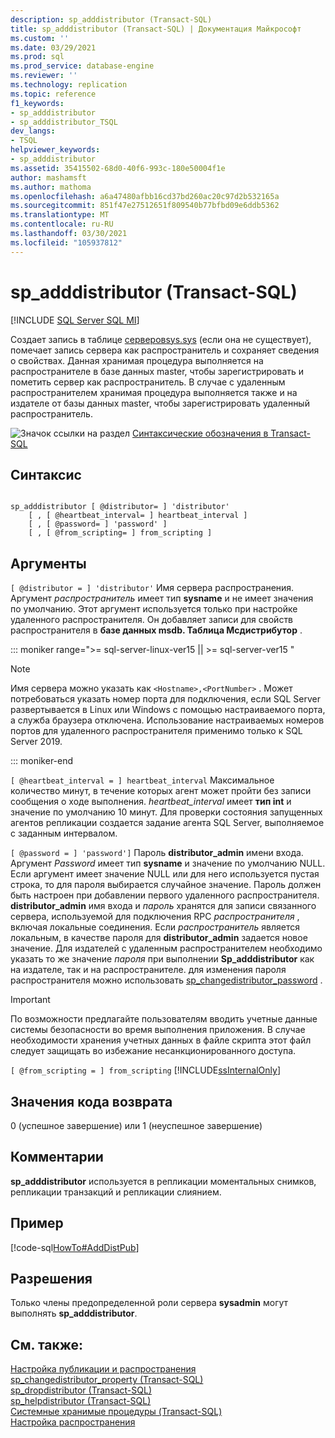 ```yaml
---
description: sp_adddistributor (Transact-SQL)
title: sp_adddistributor (Transact-SQL) | Документация Майкрософт
ms.custom: ''
ms.date: 03/29/2021
ms.prod: sql
ms.prod_service: database-engine
ms.reviewer: ''
ms.technology: replication
ms.topic: reference
f1_keywords:
- sp_adddistributor
- sp_adddistributor_TSQL
dev_langs:
- TSQL
helpviewer_keywords:
- sp_adddistributor
ms.assetid: 35415502-68d0-40f6-993c-180e50004f1e
author: mashamsft
ms.author: mathoma
ms.openlocfilehash: a6a47480afbb16cd37bd260ac20c97d2b532165a
ms.sourcegitcommit: 851f47e27512651f809540b77bfbd09e6ddb5362
ms.translationtype: MT
ms.contentlocale: ru-RU
ms.lasthandoff: 03/30/2021
ms.locfileid: "105937812"
---
```

# <a name="sp_adddistributor-transact-sql"></a>sp_adddistributor (Transact-SQL)
[!INCLUDE [SQL Server SQL MI](../../includes/applies-to-version/sql-asdbmi.md)]

  Создает запись в таблице [ серверовsys.sys](../../relational-databases/system-compatibility-views/sys-sysservers-transact-sql.md) (если она не существует), помечает запись сервера как распространитель и сохраняет сведения о свойствах. Данная хранимая процедура выполняется на распространителе в базе данных master, чтобы зарегистрировать и пометить сервер как распространитель. В случае с удаленным распространителем хранимая процедура выполняется также и на издателе от базы данных master, чтобы зарегистрировать удаленный распространитель.  
  
 ![Значок ссылки на раздел](../../database-engine/configure-windows/media/topic-link.gif "Значок ссылки на раздел") [Синтаксические обозначения в Transact-SQL](../../t-sql/language-elements/transact-sql-syntax-conventions-transact-sql.md)  
  
## <a name="syntax"></a>Синтаксис  
  
```  
  
sp_adddistributor [ @distributor= ] 'distributor'   
    [ , [ @heartbeat_interval= ] heartbeat_interval ]   
    [ , [ @password= ] 'password' ]   
    [ , [ @from_scripting= ] from_scripting ]  
```  
  
## <a name="arguments"></a>Аргументы  
`[ @distributor = ] 'distributor'` Имя сервера распространения. Аргумент *распространитель* имеет тип **sysname** и не имеет значения по умолчанию. Этот аргумент используется только при настройке удаленного распространителя. Он добавляет записи для свойств распространителя в **базе данных msdb. Таблица Мсдистрибутор** .  

<!--SQL Server 2019 on Linux-->
::: moniker range=">= sql-server-linux-ver15 || >= sql-server-ver15 "

> [!NOTE]
> Имя сервера можно указать как `<Hostname>,<PortNumber>` . Может потребоваться указать номер порта для подключения, если SQL Server развертывается в Linux или Windows с помощью настраиваемого порта, а служба браузера отключена. Использование настраиваемых номеров портов для удаленного распространителя применимо только к SQL Server 2019.

::: moniker-end

`[ @heartbeat_interval = ] heartbeat_interval` Максимальное количество минут, в течение которых агент может пройти без записи сообщения о ходе выполнения. *heartbeat_interval* имеет **тип int** и значение по умолчанию 10 минут. Для проверки состояния запущенных агентов репликации создается задание агента SQL Server, выполняемое с заданным интервалом.  
  
`[ @password = ] 'password']` Пароль **distributor_admin** имени входа. Аргумент *Password* имеет тип **sysname** и значение по умолчанию NULL. Если аргумент имеет значение NULL или для него используется пустая строка, то для пароля выбирается случайное значение. Пароль должен быть настроен при добавлении первого удаленного распространителя. **distributor_admin** имя входа и *пароль* хранятся для записи связанного сервера, используемой для подключения RPC *распространителя* , включая локальные соединения. Если *распространитель* является локальным, в качестве пароля для **distributor_admin** задается новое значение. Для издателей с удаленным распространителем необходимо указать то же значение *пароля* при выполнении **Sp_adddistributor** как на издателе, так и на распространителе. для изменения пароля распространителя можно использовать [sp_changedistributor_password](../../relational-databases/system-stored-procedures/sp-changedistributor-password-transact-sql.md) .  
  
> [!IMPORTANT]  
>  По возможности предлагайте пользователям вводить учетные данные системы безопасности во время выполнения приложения. В случае необходимости хранения учетных данных в файле скрипта этот файл следует защищать во избежание несанкционированного доступа.  
  
`[ @from_scripting = ] from_scripting` [!INCLUDE[ssInternalOnly](../../includes/ssinternalonly-md.md)]  
  
## <a name="return-code-values"></a>Значения кода возврата  
 0 (успешное завершение) или 1 (неуспешное завершение)  
  
## <a name="remarks"></a>Комментарии  
 **sp_adddistributor** используется в репликации моментальных снимков, репликации транзакций и репликации слиянием.  
  
## <a name="example"></a>Пример  
 [!code-sql[HowTo#AddDistPub](../../relational-databases/replication/codesnippet/tsql/sp-adddistributor-transa_1.sql)]  
  
## <a name="permissions"></a>Разрешения  
 Только члены предопределенной роли сервера **sysadmin** могут выполнять **sp_adddistributor**.  
  
## <a name="see-also"></a>См. также:  
 [Настройка публикации и распространения](../../relational-databases/replication/configure-publishing-and-distribution.md)   
 [sp_changedistributor_property &#40;Transact-SQL&#41;](../../relational-databases/system-stored-procedures/sp-changedistributor-property-transact-sql.md)   
 [sp_dropdistributor &#40;Transact-SQL&#41;](../../relational-databases/system-stored-procedures/sp-dropdistributor-transact-sql.md)   
 [sp_helpdistributor (Transact-SQL)](../../relational-databases/system-stored-procedures/sp-helpdistributor-transact-sql.md)   
 [Системные хранимые процедуры (Transact-SQL)](../../relational-databases/system-stored-procedures/system-stored-procedures-transact-sql.md)   
 [Настройка распространения](../../relational-databases/replication/configure-distribution.md)  
  
  
